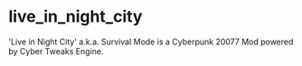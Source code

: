 # live_in_night_city
'Live in Night City' a.k.a. Survival Mode is a Cyberpunk 20077 Mod powered by Cyber Tweaks Engine.
